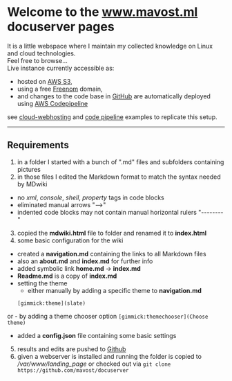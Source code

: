 # Welcome to the www.mavost.ml docuserver pages
It is a little webspace where I maintain my collected knowledge on Linux and cloud technologies.  
Feel free to browse...  
Live instance currently accessible as:  
  - hosted on [AWS S3](https://docs.aws.amazon.com/AmazonS3/latest/userguide/WebsiteHosting.html),  
  - using a free [Freenom](https://www.freenom.com/en/index.html?lang=en) domain,
  - and changes to the code base in [GitHub](https://github.com/mavost/docuserver) are automatically deployed using [AWS Codepipeline](https://aws.amazon.com/codepipeline/?nc=bc&pg=pr)
  
see [cloud-webhosting](https://rajesh-r6r.medium.com/hosting-a-free-website-on-aws-s3-with-freenom-domains-for-dummies-a363aac39b1e) 
and [code pipeline](https://james-turner.medium.com/connecting-github-to-aws-codepipeline-ce19a4a2f213) examples to replicate this setup.

---
## Requirements
1. in a folder I started with a bunch of ".md" files and subfolders containing pictures
2. in those files I edited the Markdown format to match the syntax needed by MDwiki
  - no *xml*, *console*, *shell*, *property* tags in code blocks
  - eliminated manual arrows "-->"
  - indented code blocks may not contain manual horizontal rulers "--------"
3. copied the **mdwiki.html** file to folder and renamed it to **index.html**
4. some basic configuration for the wiki
  - created a **navigation.md** containing the links to all Markdown files
  - also an **about.md** and **index.md** for further info
  - added symbolic link **home.md** &rightarrow; **index.md**
  - **Readme.md** is a copy of **index.md**
  - setting the theme 
    - either manually by adding a specific theme to **navigation.md**
    ```
    [gimmick:theme](slate)
    ```
  or
    - by adding a theme chooser option
    ```
    [gimmick:themechooser](Choose theme)
    ```
  - added a **config.json** file containing some basic settings
5. results and edits are pushed to [Github](https://github.com/mavost/docuserver)
6. given a webserver is installed and running the folder is copied to */var/www/landing_page*
or checked out via  `git clone https://github.com/mavost/docuserver`

